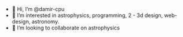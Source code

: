 - 👋 Hi, I’m @damir-cpu
- 👀 I’m interested in astrophysics, programming, 2 - 3d design, web-design, astronomy.
- 💞️ I’m looking to collaborate on astrophysics
 
<!---
damir-cpu/damir-cpu is a ✨ special ✨ repository because its `README.md` (this file) appears on your GitHub profile.
You can click the Preview link to take a look at your changes.
--->
